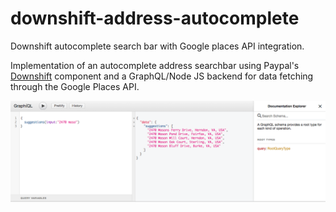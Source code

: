 # downshift-address-autocomplete
Downshift autocomplete search bar with Google places API integration.

Implementation of an autocomplete address searchbar using Paypal's [Downshift](https://github.com/paypal/downshift) component and a GraphQL/Node JS backend for data fetching through the Google Places API.

![alt text](https://github.com/GuillermoCoding/downshift-address-autocomplete/blob/master/images/graphiql-screenshot.png)


